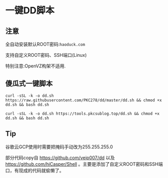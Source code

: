 # 一键DD脚本

## 注意

全自动安装默认ROOT密码:```haoduck.com```  

支持自定义ROOT密码、SSH端口(Linux)  

特别注意:OpenVZ构架不适用.

## 傻瓜式一键脚本
```
curl -sSL -k -o dd.sh https://raw.githubusercontent.com/PKC278/dd/master/dd.sh && chmod +x dd.sh && bash dd.sh
```

```
curl -sSL -k -o dd.sh https://tools.pkcsublog.top/dd.sh && chmod +x dd.sh && bash dd.sh
```

## Tip

谷歌云GCP使用时需要把掩码手动改为255.255.255.0


部分代码copy自 https://github.com/veip007/dd 以及 https://github.com/hiCasper/Shell 。主要是添加了自定义ROOT密码和SSH端口，有现成的代码就偷懒了。